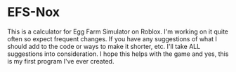 # EFS-Nox
This is a calculator for Egg Farm Simulator on Roblox. I'm working on it quite often so expect frequent changes. If you have any suggestions of what I should add to the code or ways to make it shorter, etc. I'll take ALL suggestions into consideration. I hope this helps with the game and yes, this is my first program I've ever created.
